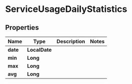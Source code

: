 

# ServiceUsageDailyStatistics


## Properties

| Name | Type | Description | Notes |
|------------ | ------------- | ------------- | -------------|
|**date** | **LocalDate** |  |  |
|**min** | **Long** |  |  |
|**max** | **Long** |  |  |
|**avg** | **Long** |  |  |



